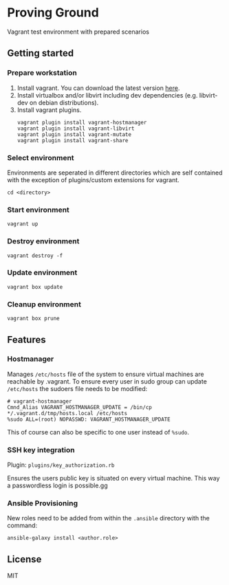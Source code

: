 Proving Ground
==============

Vagrant test environment with prepared scenarios

Getting started
---------------

### Prepare workstation

1. Install vagrant. You can download the latest version [here](https://www.vagrantup.com/downloads.html).
1. Install virtualbox and/or libvirt including dev dependencies (e.g. libvirt-dev on debian distributions).
1. Install vagrant plugins.
    ```
    vagrant plugin install vagrant-hostmanager
    vagrant plugin install vagrant-libvirt
    vagrant plugin install vagrant-mutate
    vagrant plugin install vagrant-share
    ```

### Select environment

Environments are seperated in different directories which are self contained with the exception of plugins/custom extensions for vagrant.

```
cd <directory>
```

### Start environment

```
vagrant up
```

### Destroy environment

```
vagrant destroy -f
```

### Update environment

```
vagrant box update
```

### Cleanup environment

```
vagrant box prune
```

## Features

### Hostmanager

Manages `/etc/hosts` file of the system to ensure virtual machines are reachable by <short-name>.vagrant. To ensure every user in sudo group can update `/etc/hosts` the sudoers file needs to be modified:

```
# vagrant-hostmanager
Cmnd_Alias VAGRANT_HOSTMANAGER_UPDATE = /bin/cp */.vagrant.d/tmp/hosts.local /etc/hosts
%sudo ALL=(root) NOPASSWD: VAGRANT_HOSTMANAGER_UPDATE
```

This of course can also be specific to one user instead of `%sudo`.

### SSH key integration

Plugin: `plugins/key_authorization.rb`

Ensures the users public key is situated on every virtual machine. This way a passwordless login is possible.gg

### Ansible Provisioning

New roles need to be added from within the `.ansible` directory with the command:

```
ansible-galaxy install <author.role>
```

## License

MIT

